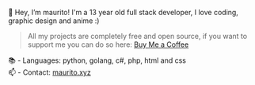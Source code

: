 👋 Hey, I’m maurito! I'm a 13 year old full stack developer, I love coding, graphic design and anime :)

> All my projects are completely free and open source, if you want to support me you can do so here: [Buy Me a Coffee](https://www.buymeacoffee.com/maurito1)

📚 - Languages: python, golang, c#, php, html and css  
📫 - Contact: [maurito.xyz](https://maurito.xyz)
